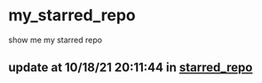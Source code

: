 # my_starred_repo
show me my starred repo

update at 10/18/21 20:11:44 in [starred_repo](./index.html)
---

